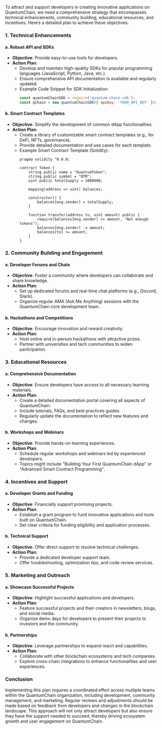 To attract and support developers in creating innovative applications on QuantumChain, we need a comprehensive strategy that encompasses technical enhancements, community building, educational resources, and incentives. Here’s a detailed plan to achieve these objectives:

### 1. Technical Enhancements

#### a. **Robust API and SDKs**
- **Objective**: Provide easy-to-use tools for developers.
- **Action Plan**:
  - Develop and maintain high-quality SDKs for popular programming languages (JavaScript, Python, Java, etc.).
  - Ensure comprehensive API documentation is available and regularly updated.
  - Example Code Snippet for SDK Initialization:
    ```javascript
    const quantumChainSDK = require('quantum-chain-sdk');
    const qChain = new quantumChainSDK({ apiKey: 'YOUR_API_KEY' });
    ```

#### b. **Smart Contract Templates**
- **Objective**: Simplify the development of common dApp functionalities.
- **Action Plan**:
  - Create a library of customizable smart contract templates (e.g., for DeFi, NFTs, governance).
  - Provide detailed documentation and use cases for each template.
  - Example Smart Contract Template (Solidity):
    ```solidity
    pragma solidity ^0.8.0;

    contract Token {
        string public name = "QuantumToken";
        string public symbol = "QTM";
        uint public totalSupply = 1000000;

        mapping(address => uint) balances;

        constructor() {
            balances[msg.sender] = totalSupply;
        }

        function transfer(address to, uint amount) public {
            require(balances[msg.sender] >= amount, "Not enough tokens");
            balances[msg.sender] -= amount;
            balances[to] += amount;
        }
    }
    ```

### 2. Community Building and Engagement

#### a. **Developer Forums and Chats**
- **Objective**: Foster a community where developers can collaborate and share knowledge.
- **Action Plan**:
  - Set up dedicated forums and real-time chat platforms (e.g., Discord, Slack).
  - Organize regular AMA (Ask Me Anything) sessions with the QuantumChain core development team.

#### b. **Hackathons and Competitions**
- **Objective**: Encourage innovation and reward creativity.
- **Action Plan**:
  - Host online and in-person hackathons with attractive prizes.
  - Partner with universities and tech communities to widen participation.

### 3. Educational Resources

#### a. **Comprehensive Documentation**
- **Objective**: Ensure developers have access to all necessary learning materials.
- **Action Plan**:
  - Create a detailed documentation portal covering all aspects of QuantumChain.
  - Include tutorials, FAQs, and best practices guides.
  - Regularly update the documentation to reflect new features and changes.

#### b. **Workshops and Webinars**
- **Objective**: Provide hands-on learning experiences.
- **Action Plan**:
  - Schedule regular workshops and webinars led by experienced developers.
  - Topics might include "Building Your First QuantumChain dApp" or "Advanced Smart Contract Programming".

### 4. Incentives and Support

#### a. **Developer Grants and Funding**
- **Objective**: Financially support promising projects.
- **Action Plan**:
  - Establish a grant program to fund innovative applications and tools built on QuantumChain.
  - Set clear criteria for funding eligibility and application processes.

#### b. **Technical Support**
- **Objective**: Offer direct support to resolve technical challenges.
- **Action Plan**:
  - Provide a dedicated developer support team.
  - Offer troubleshooting, optimization tips, and code review services.

### 5. Marketing and Outreach

#### a. **Showcase Successful Projects**
- **Objective**: Highlight successful applications and developers.
- **Action Plan**:
  - Feature successful projects and their creators in newsletters, blogs, and social media.
  - Organize demo days for developers to present their projects to investors and the community.

#### b. **Partnerships**
- **Objective**: Leverage partnerships to expand reach and capabilities.
- **Action Plan**:
  - Collaborate with other blockchain ecosystems and tech companies.
  - Explore cross-chain integrations to enhance functionalities and user experiences.

### Conclusion
Implementing this plan requires a coordinated effort across multiple teams within the QuantumChain organization, including development, community management, and marketing. Regular reviews and adjustments should be made based on feedback from developers and changes in the blockchain landscape. This approach will not only attract developers but also ensure they have the support needed to succeed, thereby driving ecosystem growth and user engagement on QuantumChain.